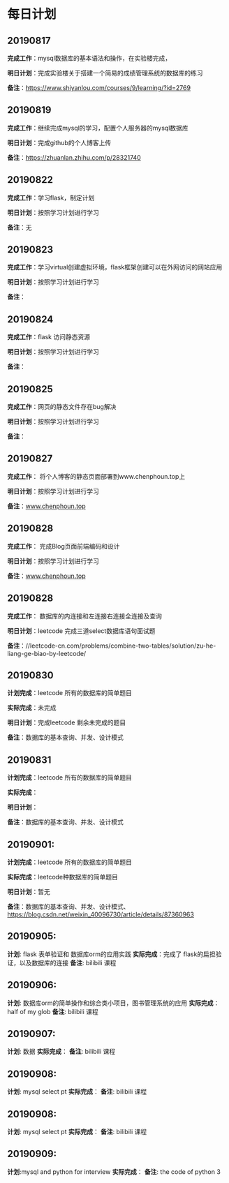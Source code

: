# 每日计划

## 20190817	

**完成工作**：mysql数据库的基本语法和操作，在实验楼完成，

**明日计划**：完成实验楼关于搭建一个简易的成绩管理系统的数据库的练习

**备注**：https://www.shiyanlou.com/courses/9/learning/?id=2769

## 20190819

**完成工作**：继续完成mysql的学习，配置个人服务器的mysql数据库

**明日计划**：完成github的个人博客上传

**备注**：https://zhuanlan.zhihu.com/p/28321740

## 20190822

**完成工作**：学习flask，制定计划

**明日计划**：按照学习计划进行学习

**备注**：无

## 20190823

**完成工作**：学习virtual创建虚拟环境，flask框架创建可以在外网访问的网站应用

**明日计划**：按照学习计划进行学习

**备注**：

## 20190824

**完成工作**：flask 访问静态资源

**明日计划**：按照学习计划进行学习

**备注**：

## 20190825

**完成工作**：网页的静态文件存在bug解决

**明日计划**：按照学习计划进行学习

**备注**：

## 20190827

**完成工作**： 将个人博客的静态页面部署到www.chenphoun.top上

**明日计划**：按照学习计划进行学习

**备注**：www.chenphoun.top

## 20190828

**完成工作**： 完成Blog页面前端编码和设计

**明日计划**：按照学习计划进行学习

**备注**：www.chenphoun.top

## 20190828

**完成工作**： 数据库的内连接和左连接右连接全连接及查询

**明日计划**：leetcode 完成三道select数据库语句面试题

**备注**：//leetcode-cn.com/problems/combine-two-tables/solution/zu-he-liang-ge-biao-by-leetcode/

## 20190830

**计划完成**：leetcode 所有的数据库的简单题目

**实际完成**：未完成

**明日计划**：完成leetcode 剩余未完成的题目

**备注**：数据库的基本查询、并发、设计模式

## 20190831

**计划完成**：leetcode 所有的数据库的简单题目

**实际完成**：

**明日计划**：

**备注**：数据库的基本查询、并发、设计模式

## 20190901:

**计划完成**：leetcode 所有的数据库的简单题目

**实际完成**：leetcode种数据库的简单题目

**明日计划**：暂无

**备注**：数据库的基本查询、并发、设计模式、https://blog.csdn.net/weixin_40096730/article/details/87360963

## 20190905:
**计划**: flask 表单验证和 数据库orm的应用实践
**实际完成**：完成了 flask的扁担验证，以及数据库的连接
**备注**: bilibili 课程
 

## 20190906:
**计划**: 数据库orm的简单操作和综合类小项目，图书管理系统的应用
**实际完成**：half of my glob
**备注**: bilibili 课程

## 20190907:
**计划**: 数据
**实际完成**：
**备注**: bilibili 课程

## 20190908:
**计划**: mysql select pt
**实际完成**：
**备注**: bilibili 课程

## 20190908:
**计划**: mysql select pt
**实际完成**：
**备注**: bilibili 课程

## 20190909:
**计划**:mysql and python for interview
**实际完成**：
**备注**: the code of python 3
